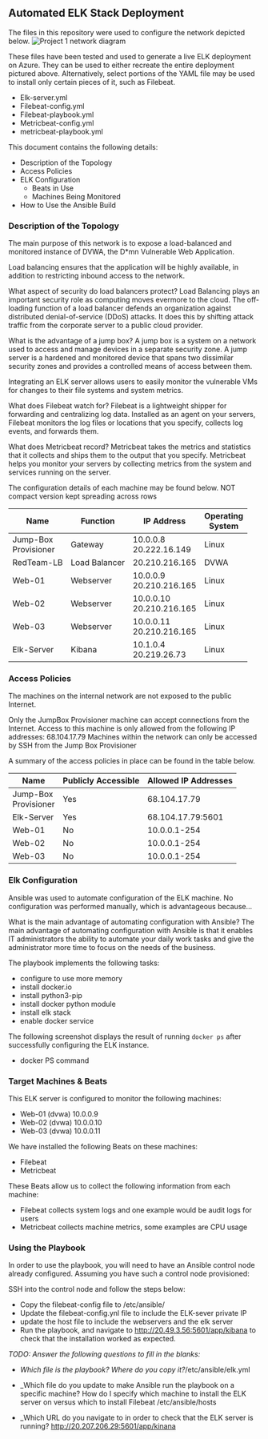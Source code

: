## Automated ELK Stack Deployment

The files in this repository were used to configure the network depicted below.
![Project 1 network diagram]( https://github.com/dmccleme/13-Elk-Stack-Project/blob/main/Diagrams/project%2001-network%20diagram.drawio)
  

These files have been tested and used to generate a live ELK deployment on Azure. They can be used to either recreate the entire deployment pictured above. Alternatively, select portions of the YAML file may be used to install only certain pieces of it, such as Filebeat.

* Elk-server.yml
* Filebeat-config.yml
* Filebeat-playbook.yml
* Metricbeat-config.yml
* metricbeat-playbook.yml


This document contains the following details:
- Description of the Topology
- Access Policies
- ELK Configuration
  - Beats in Use
  - Machines Being Monitored
- How to Use the Ansible Build


### Description of the Topology

The main purpose of this network is to expose a load-balanced and monitored instance of DVWA, the D*mn Vulnerable Web Application.

Load balancing ensures that the application will be highly available, in addition to restricting inbound access to the network.

What aspect of security do load balancers protect? 
	Load Balancing plays an important security role as computing moves evermore to the cloud. The off-loading function of a load balancer defends an organization against distributed denial-of-service (DDoS) attacks. It does this by shifting attack traffic from the corporate server to a public cloud provider.

What is the advantage of a jump box?
	A jump box is a system on a network used to access and manage devices in a separate security zone. A jump server is a hardened and monitored device that spans two dissimilar security zones and provides a controlled means of access between them. 

Integrating an ELK server allows users to easily monitor the vulnerable VMs for changes to their file systems and system metrics.

What does Filebeat watch for?
	Filebeat is a lightweight shipper for forwarding and centralizing log data. Installed as an agent on your servers, Filebeat monitors the log files or locations that you specify, collects log events, and forwards them.

What does Metricbeat record?
	Metricbeat takes the metrics and statistics that it collects and ships them to the output that you specify. Metricbeat helps you monitor your servers by collecting metrics from the system and services running on the server.






The configuration details of each machine may be found below.
NOT compact version kept spreading across rows

| Name | Function | IP Address | Operating <br>System |
|---|---|---|---|
| Jump-Box<br>Provisioner | Gateway | 10.0.0.8<br>20.222.16.149 | Linux |
| RedTeam-LB | Load Balancer | 20.210.216.165 | DVWA |
| Web-01 | Webserver | 10.0.0.9<br>20.210.216.165 | Linux |
| Web-02 | Webserver | 10.0.0.10<br>20.210.216.165 | Linux |
| Web-03 | Webserver | 10.0.0.11<br>20.210.216.165 | Linux |
| Elk-Server | Kibana | 10.1.0.4<br>20.219.26.73 | Linux |


### Access Policies

The machines on the internal network are not exposed to the public Internet. 

Only the JumpBox Provisioner machine can accept connections from the Internet. Access to this machine is only allowed from the following IP addresses: 68.104.17.79 Machines within the network can only be accessed by SSH from the Jump Box Provisioner

A summary of the access policies in place can be found in the table below.

| Name                    | Publicly Accessible | Allowed IP Addresses |
|-------------------------|---------------------|----------------------|
| Jump-Box<br>Provisioner | Yes                 | 68.104.17.79         |
| Elk-Server              | Yes                 | 68.104.17.79:5601    |
| Web-01                  | No                  | 10.0.0.1-254         |
| Web-02                  | No                  | 10.0.0.1-254         |
| Web-03                  | No                  | 10.0.0.1-254         |


### Elk Configuration

Ansible was used to automate configuration of the ELK machine. No configuration was performed manually, which is advantageous because...

What is the main advantage of automating configuration with Ansible?
       The main advantage of automating configuration with Ansible is that it enables IT administrators the ability to automate your daily work tasks and give the administrator more time to focus on the needs of the business.

The playbook implements the following tasks:
* configure to use more memory
* install docker.io
* install python3-pip
* install docker python module
* install elk stack
* enable docker service


The following screenshot displays the result of running `docker ps` after successfully configuring the ELK instance.

* docker PS command
 

### Target Machines & Beats
This ELK server is configured to monitor the following machines:
* Web-01 (dvwa) 10.0.0.9
* Web-02 (dvwa) 10.0.0.10
* Web-03 (dvwa) 10.0.0.11

We have installed the following Beats on these machines:
* Filebeat
* Metricbeat

These Beats allow us to collect the following information from each machine:
* Filebeat collects system logs and one example would be audit logs for users
* Metricbeat collects machine metrics, some examples are CPU usage


### Using the Playbook
In order to use the playbook, you will need to have an Ansible control node already configured. Assuming you have such a control node provisioned: 

SSH into the control node and follow the steps below:
- Copy the filebeat-config file to /etc/ansible/
- Update the filebeat-config.ynl file to include the ELK-sever private IP
- update the host file to include the webservers and the elk server
- Run the playbook, and navigate to http://20.49.3.56:5601/app/kibana to check that the installation worked as expected.


_TODO: Answer the following questions to fill in the blanks:_
- _Which file is the playbook? Where do you copy it?_/etc/ansible/elk.yml

- _Which file do you update to make Ansible run the playbook on a specific machine? How do I specify which machine to install the ELK server on versus which to install Filebeat /etc/ansible/hosts

- _Which URL do you navigate to in order to check that the ELK server is running? http://20.207.206.29:5601/app/kinana
 


